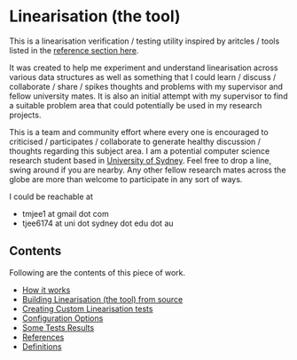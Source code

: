 # Linearisation (the tool)

This is a linearisation verification / testing utility inspired by aritcles / tools listed in the
[reference section here](docs/references.md).

It was created to help me experiment and understand linearisation across various data structures
as well as something that I could learn / discuss / collaborate / share / spikes thoughts and problems
with my supervisor and fellow university mates. It is also an initial attempt with my supervisor to find a
suitable problem area that could potentially be used in my research projects.

This is a team and community effort where every one is encouraged to criticised / participates / collaborate
to generate healthy discussion / thoughts regarding this subject area. I am a potential computer science research
student based in [University of Sydney](http://sydney.edu.au). Feel free to drop a line, swing around if you
are nearby. Any other fellow research mates across the globe are more than welcome to participate in any sort of ways.

I could be reachable at
- tmjee1 at gmail dot com
- tjee6174 at uni dot sydney dot edu dot au

## Contents
Following are the contents of this piece of work.

- [How it works](docs/how_it_works.md)
- [Building Linearisation (the tool) from source](docs/building.md)
- [Creating Custom Linearisation tests](docs/create_custom_linearisation_tests.md)
- [Configuration Options](docs/configuration_options.md)
- [Some Tests Results](docs/some_tests_results.md)
- [References](docs/references.md)
- [Definitions](docs/definitions.md)


